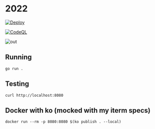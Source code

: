 # 2022

[![Deploy](https://www.herokucdn.com/deploy/button.svg)](https://heroku.com/deploy)

[![CodeQL](https://github.com/umutbasal/2022/actions/workflows/codeql-analysis.yml/badge.svg)](https://github.com/umutbasal/2022/actions/workflows/codeql-analysis.yml)

![out](https://github.com/umutbasal/2022/assets/21194079/8b71d0ad-9703-459c-9de6-13d4f3a6567a)

## Running
`go run .`

## Testing
`curl http://localhost:8080`

## Docker with ko (mocked with my iterm specs)
`docker run --rm -p 8080:8080 $(ko publish . --local)`
